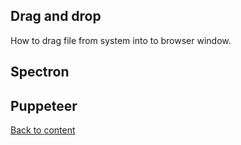 ## Drag and drop
How to drag file from system into to browser window.

## Spectron


## Puppeteer

[Back to content](../Comparison.md)

